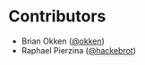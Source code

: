 # Contributors

- Brian Okken ([@okken])
- Raphael Pierzina ([@hackebrot])

[@hackebrot]: https://github.com/hackebrot
[@okken]: https://github.com/okken
